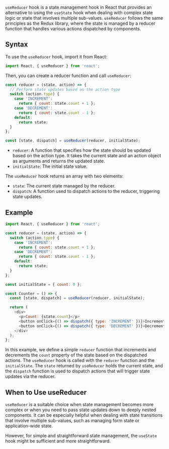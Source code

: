 `useReducer` hook is a state management hook in React that provides an alternative to using the `useState` hook when dealing with complex state logic or state that involves multiple sub-values. `useReducer` follows the same principles as the Redux library, where the state is managed by a reducer function that handles various actions dispatched by components.

## Syntax

To use the `useReducer` hook, import it from React:

```javascript
import React, { useReducer } from 'react';
```

Then, you can create a reducer function and call `useReducer`:

```javascript
const reducer = (state, action) => {
  // Perform state updates based on the action type
  switch (action.type) {
    case 'INCREMENT':
      return { count: state.count + 1 };
    case 'DECREMENT':
      return { count: state.count - 1 };
    default:
      return state;
  }
};

const [state, dispatch] = useReducer(reducer, initialState);
```

- `reducer`: A function that specifies how the state should be updated based on the action type. It takes the current state and an action object as arguments and returns the updated state.
- `initialState`: The initial state value.

The `useReducer` hook returns an array with two elements:
- `state`: The current state managed by the reducer.
- `dispatch`: A function used to dispatch actions to the reducer, triggering state updates.

## Example

```javascript
import React, { useReducer } from 'react';

const reducer = (state, action) => {
  switch (action.type) {
    case 'INCREMENT':
      return { count: state.count + 1 };
    case 'DECREMENT':
      return { count: state.count - 1 };
    default:
      return state;
  }
};

const initialState = { count: 0 };

const Counter = () => {
  const [state, dispatch] = useReducer(reducer, initialState);

  return (
    <div>
      <p>Count: {state.count}</p>
      <button onClick={() => dispatch({ type: 'INCREMENT' })}>Increment</button>
      <button onClick={() => dispatch({ type: 'DECREMENT' })}>Decrement</button>
    </div>
  );
};
```

In this example, we define a simple `reducer` function that increments and decrements the `count` property of the state based on the dispatched actions. The `useReducer` hook is called with the `reducer` function and the `initialState`. The `state` returned by `useReducer` holds the current state, and the `dispatch` function is used to dispatch actions that will trigger state updates via the reducer.

## When to Use useReducer

`useReducer` is a suitable choice when state management becomes more complex or when you need to pass state updates down to deeply nested components. It can be especially helpful when dealing with state transitions that involve multiple sub-values, such as managing form state or application-wide state.

However, for simple and straightforward state management, the `useState` hook might be sufficient and more straightforward.

